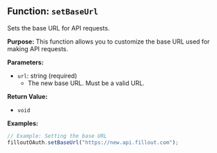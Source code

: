 ## Function: `setBaseUrl`

Sets the base URL for API requests.

**Purpose:**
This function allows you to customize the base URL used for making API requests.

**Parameters:**

- `url`: string (required)
  - The new base URL. Must be a valid URL.

**Return Value:**

- `void`

**Examples:**

```typescript
// Example: Setting the base URL
filloutOAuth.setBaseUrl("https://new.api.fillout.com");
```